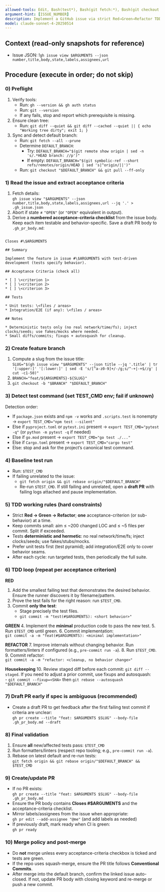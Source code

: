 ```yaml
---
allowed-tools: Edit, Bash(test*), Bash(git fetch:*), Bash(git checkout:*), Bash(git pull:*), Bash(git rebase:*), Bash(git branch:*), Bash(git diff:*), Bash(git add:*), Bash(git commit:*), Bash(git log:*), Bash(git remote:*), Bash(git symbolic-ref:*), Bash(git status:*), Bash(git grep:*), Bash(gh issue view:*), Bash(gh pr create:*), Bash(gh pr edit:*), Bash(gh pr ready:*), Bash(npm *), Bash(pnpm *), Bash(yarn *), Bash(python *), Bash(pytest*), Bash(go test*), Bash(cargo test*), Bash(pre-commit *)
argument-hint: [ISSUE_NUMBER]
description: Implement a GitHub issue via strict Red→Green→Refactor TDD, small commits, and open a PR.
model: claude-sonnet-4-20250514
---
```


## Context (read-only snapshots for reference)
- Issue JSON: !`gh issue view $ARGUMENTS --json number,title,body,state,labels,assignees,url`

## Procedure (execute in order; do not skip)
### 0) Preflight
1. Verify tools:
   - Run: `gh --version && gh auth status`
   - Run: `git --version`
   - If any fails, stop and report which prerequisite is missing.
2. Ensure clean tree:
   - Run: `git diff --quiet && git diff --cached --quiet || { echo "Working tree dirty"; exit 1; }`
3. Sync and detect default branch:
   - Run: `git fetch --all --prune`
   - Determine `DEFAULT_BRANCH`:
     - Try: `DEFAULT_BRANCH="$(git remote show origin | sed -n 's/.*HEAD branch: //p')"`
     - If empty: `DEFAULT_BRANCH="$(git symbolic-ref --short refs/remotes/origin/HEAD | sed 's|^origin/||')"`
   - Run: `git checkout "$DEFAULT_BRANCH" && git pull --ff-only`

### 1) Read the issue and extract acceptance criteria
1. Fetch details:  
   `gh issue view "$ARGUMENTS" --json number,title,body,state,labels,assignees,url --jq '.' > .gh_issue.json`
2. Abort if state ≠ `"OPEN"` (or `"OPEN"` equivalent in output).
3. Derive a **numbered acceptance-criteria checklist** from the issue body. Keep each item testable and behavior-specific. Save a draft PR body to `.gh_pr_body.md`:

```

Closes #\$ARGUMENTS

## Summary

Implement the feature in issue #\$ARGUMENTS with test-driven development (tests specify behavior).

## Acceptance Criteria (check all)

* [ ] \<criterion 1>
* [ ] \<criterion 2>
* [ ] \<criterion 3>

## Tests

* Unit tests: \<files / areas>
* Integration/E2E (if any): \<files / areas>

## Notes

* Deterministic tests only (no real network/time/fs); inject clocks/seeds; use fakes/mocks where needed.
* Small diffs/commits; fixups + autosquash for cleanup.

```

### 2) Create feature branch
1. Compute a slug from the issue title:  
   `SLUG="$(gh issue view "$ARGUMENTS" --json title --jq '.title' | tr '[:upper:]' '[:lower:]' | sed -E 's/[^a-z0-9]+/-/g;s/^-+|-+$//g' | cut -c1-50)"`
2. `BRANCH="feat/${ARGUMENTS}-${SLUG}"`
3. `git checkout -b "$BRANCH" "$DEFAULT_BRANCH"`

### 3) Detect test command (set TEST_CMD env; fail if unknown)
Detection order:
- If `package.json` exists and `npm -v` works and `.scripts.test` is nonempty → `export TEST_CMD="npm test --silent"`
- Else if `pyproject.toml` or `pytest.ini` present → `export TEST_CMD="pytest -q"` (or `python -m pytest -q` if needed)
- Else if `go.mod` present → `export TEST_CMD="go test ./..."`
- Else if `Cargo.toml` present → `export TEST_CMD="cargo test"`
- Else: stop and ask for the project’s canonical test command.

### 4) Baseline test run
- Run: `$TEST_CMD`
- If failing unrelated to the issue:
  - `git fetch origin && git rebase origin/"$DEFAULT_BRANCH"`
  - Re-run `$TEST_CMD`. If still failing and unrelated, open a **draft PR** with failing logs attached and pause implementation.

### 5) TDD working rules (hard constraints)
- Strict **Red → Green → Refactor**; **one** acceptance-criterion (or sub-behavior) at a time.
- Keep commits small: aim ≤ ~200 changed LOC and ≤ ~5 files per commit. Split if exceeded.
- Tests **deterministic and hermetic**: no real network/time/fs; inject clocks/seeds; use fakes/stubs/mocks.
- Prefer unit tests first (test pyramid); add integration/E2E only to cover behavior seams.
- After each cycle: run targeted tests, then periodically the full suite.

### 6) TDD loop (repeat per acceptance criterion)
**RED**
1. Add the smallest failing test that demonstrates the desired behavior. Ensure the runner discovers it by filename/pattern.
2. Prove the test fails for the right reason: run `$TEST_CMD`.
3. Commit **only the test**:  
   - Stage precisely the test files.  
   - `git commit -m "test(#$ARGUMENTS): <short behavior>"`

**GREEN**
4. Implement the **minimal** production code to pass the new test.
5. Run `$TEST_CMD` until green.
6. Commit implementation:  
   `git commit -a -m "feat(#$ARGUMENTS): <minimal implementation>"`

**REFACTOR**
7. Improve internals without changing behavior. Run formatters/linters if configured (e.g., `pre-commit run -a`).
8. Run `$TEST_CMD`.
9. Commit refactor:  
   `git commit -a -m "refactor: <cleanup, no behavior change>"`

**Housekeeping**
10. Review staged diff before each commit: `git diff --staged`. If you need to adjust a prior commit, use fixups and autosquash:  
    - `git commit --fixup=<SHA>` then `git rebase --autosquash "$DEFAULT_BRANCH"`

### 7) Draft PR early if spec is ambiguous (recommended)
- Create a draft PR to get feedback after the first failing test commit if criteria are unclear:  
  `gh pr create --title "feat: $ARGUMENTS $SLUG" --body-file .gh_pr_body.md --draft`

### 8) Final validation
1. Ensure **all** new/affected tests pass: `$TEST_CMD`
2. Run formatters/linters (respect repo tooling; e.g., `pre-commit run -a`).
3. Rebase on latest default and re-run tests:  
   `git fetch origin && git rebase origin/"$DEFAULT_BRANCH" && $TEST_CMD`

### 9) Create/update PR
- If no PR exists:  
  `gh pr create --title "feat: $ARGUMENTS $SLUG" --body-file .gh_pr_body.md`
- Ensure the PR body contains **Closes #$ARGUMENTS** and the acceptance-criteria checklist.
- Mirror labels/assignees from the issue when appropriate:  
  `gh pr edit --add-assignee "@me"` (and add labels as needed)
- If previously draft, mark ready when CI is green:  
  `gh pr ready`

### 10) Merge policy and post-merge
- Do **not** merge unless every acceptance-criteria checkbox is ticked and tests are green.
- If the repo uses squash-merge, ensure the PR title follows **Conventional Commits**.
- After merge into the default branch, confirm the linked issue auto-closed. If not, update PR body with closing keyword and re-merge or push a new commit.
